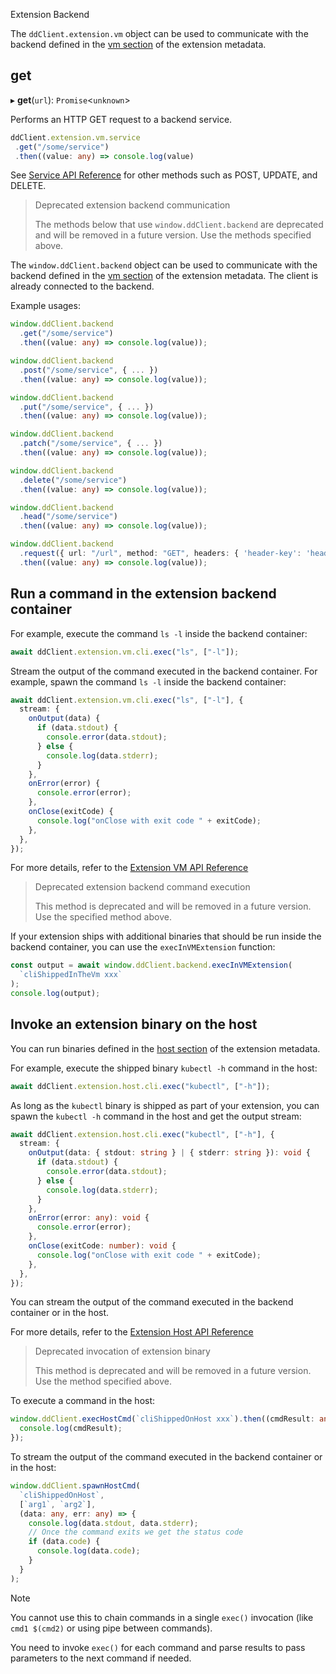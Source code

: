 Extension Backend


The `ddClient.extension.vm` object can be used to communicate with the backend defined in the [vm section](../../architecture/metadata.md#vm-section) of the extension metadata.

## get

▸ **get**(`url`): `Promise`<`unknown`\>

Performs an HTTP GET request to a backend service.

```typescript
ddClient.extension.vm.service
 .get("/some/service")
 .then((value: any) => console.log(value)
```

See [Service API Reference](/reference/api/extensions-sdk/HttpService.md) for other methods such as POST, UPDATE, and DELETE.

> Deprecated extension backend communication
>
> The methods below that use `window.ddClient.backend` are deprecated and will be removed in a future version. Use the methods specified above.

The `window.ddClient.backend` object can be used to communicate with the backend
defined in the [vm section](../../architecture/metadata.md#vm-section) of the
extension metadata. The client is already connected to the backend.

Example usages:

```typescript
window.ddClient.backend
  .get("/some/service")
  .then((value: any) => console.log(value));

window.ddClient.backend
  .post("/some/service", { ... })
  .then((value: any) => console.log(value));

window.ddClient.backend
  .put("/some/service", { ... })
  .then((value: any) => console.log(value));

window.ddClient.backend
  .patch("/some/service", { ... })
  .then((value: any) => console.log(value));

window.ddClient.backend
  .delete("/some/service")
  .then((value: any) => console.log(value));

window.ddClient.backend
  .head("/some/service")
  .then((value: any) => console.log(value));

window.ddClient.backend
  .request({ url: "/url", method: "GET", headers: { 'header-key': 'header-value' }, data: { ... }})
  .then((value: any) => console.log(value));
```

## Run a command in the extension backend container

For example, execute the command `ls -l` inside the backend container:

```typescript
await ddClient.extension.vm.cli.exec("ls", ["-l"]);
```

Stream the output of the command executed in the backend container. For example, spawn the command `ls -l` inside the backend container:

```typescript
await ddClient.extension.vm.cli.exec("ls", ["-l"], {
  stream: {
    onOutput(data) {
      if (data.stdout) {
        console.error(data.stdout);
      } else {
        console.log(data.stderr);
      }
    },
    onError(error) {
      console.error(error);
    },
    onClose(exitCode) {
      console.log("onClose with exit code " + exitCode);
    },
  },
});
```

For more details, refer to the [Extension VM API Reference](/reference/api/extensions-sdk/ExtensionVM.md)

> Deprecated extension backend command execution
>
> This method is deprecated and will be removed in a future version. Use the specified method above.

If your extension ships with additional binaries that should be run inside the
backend container, you can use the `execInVMExtension` function:

```typescript
const output = await window.ddClient.backend.execInVMExtension(
  `cliShippedInTheVm xxx`
);
console.log(output);
```

## Invoke an extension binary on the host

You can run binaries defined in the [host section](../../architecture/metadata.md#host-section)
of the extension metadata.

For example, execute the shipped binary `kubectl -h` command in the host:

```typescript
await ddClient.extension.host.cli.exec("kubectl", ["-h"]);
```

As long as the `kubectl` binary is shipped as part of your extension, you can spawn the `kubectl -h` command in the host and get the output stream:

```typescript
await ddClient.extension.host.cli.exec("kubectl", ["-h"], {
  stream: {
    onOutput(data: { stdout: string } | { stderr: string }): void {
      if (data.stdout) {
        console.error(data.stdout);
      } else {
        console.log(data.stderr);
      }
    },
    onError(error: any): void {
      console.error(error);
    },
    onClose(exitCode: number): void {
      console.log("onClose with exit code " + exitCode);
    },
  },
});
```

You can stream the output of the command executed in the backend container or in the host.

For more details, refer to the [Extension Host API Reference](/reference/api/extensions-sdk/ExtensionHost.md)

> Deprecated invocation of extension binary
>
> This method is deprecated and will be removed in a future version. Use the method specified above.

To execute a command in the host:

```typescript
window.ddClient.execHostCmd(`cliShippedOnHost xxx`).then((cmdResult: any) => {
  console.log(cmdResult);
});
```

To stream the output of the command executed in the backend container or in the host:

```typescript
window.ddClient.spawnHostCmd(
  `cliShippedOnHost`,
  [`arg1`, `arg2`],
  (data: any, err: any) => {
    console.log(data.stdout, data.stderr);
    // Once the command exits we get the status code
    if (data.code) {
      console.log(data.code);
    }
  }
);
```

> [!NOTE]
> 
>You cannot use this to chain commands in a single `exec()` invocation (like `cmd1 $(cmd2)` or using pipe between commands).
>
> You need to invoke `exec()` for each command and parse results to pass parameters to the next command if needed.
